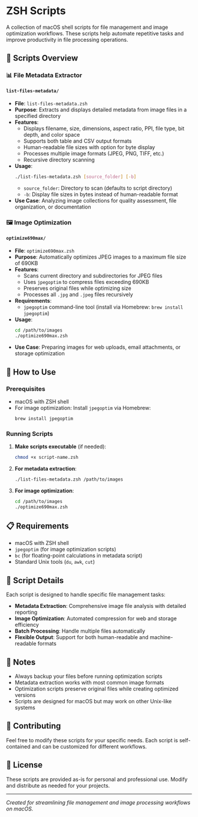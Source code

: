 # ZSH Scripts

A collection of macOS shell scripts for file management and image optimization workflows. These scripts help automate repetitive tasks and improve productivity in file processing operations.

## 📁 Scripts Overview

### 📊 File Metadata Extractor

#### `list-files-metadata/`
- **File**: `list-files-metadata.zsh`
- **Purpose**: Extracts and displays detailed metadata from image files in a specified directory
- **Features**: 
  - Displays filename, size, dimensions, aspect ratio, PPI, file type, bit depth, and color space
  - Supports both table and CSV output formats
  - Human-readable file sizes with option for byte display
  - Processes multiple image formats (JPEG, PNG, TIFF, etc.)
  - Recursive directory scanning
- **Usage**: 
  ```bash
  ./list-files-metadata.zsh [source_folder] [-b]
  ```
  - `source_folder`: Directory to scan (defaults to script directory)
  - `-b`: Display file sizes in bytes instead of human-readable format
- **Use Case**: Analyzing image collections for quality assessment, file organization, or documentation

### 🖼️ Image Optimization

#### `optimize690max/`
- **File**: `optimize690max.zsh`
- **Purpose**: Automatically optimizes JPEG images to a maximum file size of 690KB
- **Features**:
  - Scans current directory and subdirectories for JPEG files
  - Uses `jpegoptim` to compress files exceeding 690KB
  - Preserves original files while optimizing size
  - Processes all `.jpg` and `.jpeg` files recursively
- **Requirements**: 
  - `jpegoptim` command-line tool (install via Homebrew: `brew install jpegoptim`)
- **Usage**: 
  ```bash
  cd /path/to/images
  ./optimize690max.zsh
  ```
- **Use Case**: Preparing images for web uploads, email attachments, or storage optimization

## 🚀 How to Use

### Prerequisites
- macOS with ZSH shell
- For image optimization: Install `jpegoptim` via Homebrew:
  ```bash
  brew install jpegoptim
  ```

### Running Scripts
1. **Make scripts executable** (if needed):
   ```bash
   chmod +x script-name.zsh
   ```

2. **For metadata extraction**:
   ```bash
   ./list-files-metadata.zsh /path/to/images
   ```

3. **For image optimization**:
   ```bash
   cd /path/to/images
   ./optimize690max.zsh
   ```

## 📋 Requirements

- macOS with ZSH shell
- `jpegoptim` (for image optimization scripts)
- `bc` (for floating-point calculations in metadata script)
- Standard Unix tools (`du`, `awk`, `cut`)

## 🔧 Script Details

Each script is designed to handle specific file management tasks:

- **Metadata Extraction**: Comprehensive image file analysis with detailed reporting
- **Image Optimization**: Automated compression for web and storage efficiency
- **Batch Processing**: Handle multiple files automatically
- **Flexible Output**: Support for both human-readable and machine-readable formats

## 📝 Notes

- Always backup your files before running optimization scripts
- Metadata extraction works with most common image formats
- Optimization scripts preserve original files while creating optimized versions
- Scripts are designed for macOS but may work on other Unix-like systems

## 🤝 Contributing

Feel free to modify these scripts for your specific needs. Each script is self-contained and can be customized for different workflows.

## 📄 License

These scripts are provided as-is for personal and professional use. Modify and distribute as needed for your projects.

---

*Created for streamlining file management and image processing workflows on macOS.*
